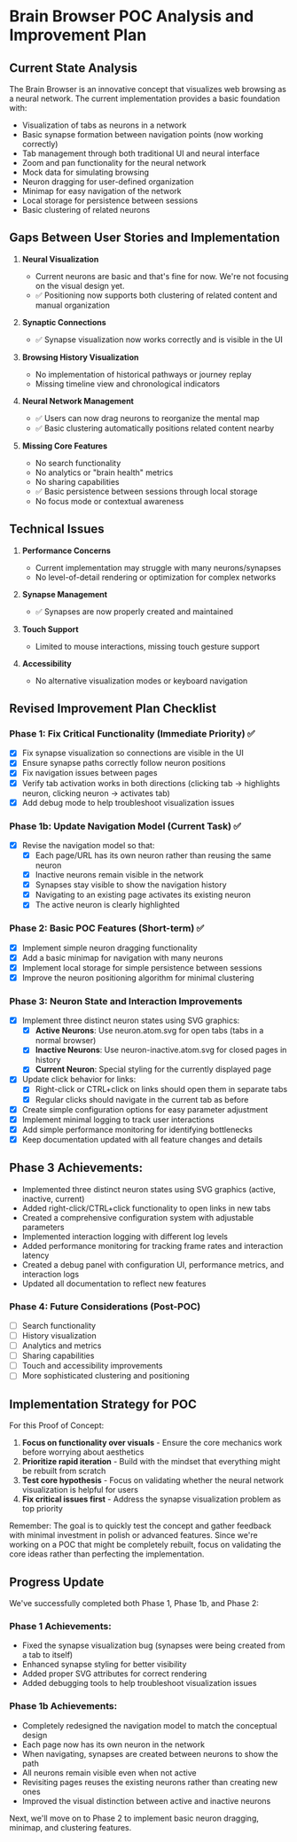 # Brain Browser POC Analysis and Improvement Plan

## Current State Analysis

The Brain Browser is an innovative concept that visualizes web browsing as a neural network. The current implementation provides a basic foundation with:

- Visualization of tabs as neurons in a network
- Basic synapse formation between navigation points (now working correctly)
- Tab management through both traditional UI and neural interface
- Zoom and pan functionality for the neural network
- Mock data for simulating browsing
- Neuron dragging for user-defined organization
- Minimap for easy navigation of the network
- Local storage for persistence between sessions
- Basic clustering of related neurons

## Gaps Between User Stories and Implementation

1. **Neural Visualization**
   - Current neurons are basic and that's fine for now. We're not focusing on the visual design yet.
   - ✅ Positioning now supports both clustering of related content and manual organization

2. **Synaptic Connections**
   - ✅ Synapse visualization now works correctly and is visible in the UI

3. **Browsing History Visualization**
   - No implementation of historical pathways or journey replay
   - Missing timeline view and chronological indicators

4. **Neural Network Management**
   - ✅ Users can now drag neurons to reorganize the mental map
   - ✅ Basic clustering automatically positions related content nearby

5. **Missing Core Features**
   - No search functionality
   - No analytics or "brain health" metrics
   - No sharing capabilities
   - ✅ Basic persistence between sessions through local storage
   - No focus mode or contextual awareness

## Technical Issues

1. **Performance Concerns**
   - Current implementation may struggle with many neurons/synapses
   - No level-of-detail rendering or optimization for complex networks

2. **Synapse Management**
   - ✅ Synapses are now properly created and maintained

3. **Touch Support**
   - Limited to mouse interactions, missing touch gesture support

4. **Accessibility**
   - No alternative visualization modes or keyboard navigation

## Revised Improvement Plan Checklist

### Phase 1: Fix Critical Functionality (Immediate Priority) ✅

- [x] Fix synapse visualization so connections are visible in the UI
- [x] Ensure synapse paths correctly follow neuron positions
- [x] Fix navigation issues between pages
- [x] Verify tab activation works in both directions (clicking tab → highlights neuron, clicking neuron → activates tab)
- [x] Add debug mode to help troubleshoot visualization issues

### Phase 1b: Update Navigation Model (Current Task) ✅

- [x] Revise the navigation model so that:
  - [x] Each page/URL has its own neuron rather than reusing the same neuron
  - [x] Inactive neurons remain visible in the network
  - [x] Synapses stay visible to show the navigation history
  - [x] Navigating to an existing page activates its existing neuron
  - [x] The active neuron is clearly highlighted

### Phase 2: Basic POC Features (Short-term) ✅

- [x] Implement simple neuron dragging functionality
- [x] Add a basic minimap for navigation with many neurons
- [x] Implement local storage for simple persistence between sessions
- [x] Improve the neuron positioning algorithm for minimal clustering

### Phase 3: Neuron State and Interaction Improvements

- [x] Implement three distinct neuron states using SVG graphics:
  - [x] **Active Neurons**: Use neuron.atom.svg for open tabs (tabs in a normal browser)
  - [x] **Inactive Neurons**: Use neuron-inactive.atom.svg for closed pages in history
  - [x] **Current Neuron**: Special styling for the currently displayed page
- [x] Update click behavior for links:
  - [x] Right-click or CTRL+click on links should open them in separate tabs
  - [x] Regular clicks should navigate in the current tab as before
- [x] Create simple configuration options for easy parameter adjustment
- [x] Implement minimal logging to track user interactions
- [x] Add simple performance monitoring for identifying bottlenecks
- [x] Keep documentation updated with all feature changes and details

## Phase 3 Achievements:
- Implemented three distinct neuron states using SVG graphics (active, inactive, current)
- Added right-click/CTRL+click functionality to open links in new tabs
- Created a comprehensive configuration system with adjustable parameters
- Implemented interaction logging with different log levels
- Added performance monitoring for tracking frame rates and interaction latency
- Created a debug panel with configuration UI, performance metrics, and interaction logs
- Updated all documentation to reflect new features

### Phase 4: Future Considerations (Post-POC)

- [ ] Search functionality
- [ ] History visualization
- [ ] Analytics and metrics
- [ ] Sharing capabilities
- [ ] Touch and accessibility improvements
- [ ] More sophisticated clustering and positioning

## Implementation Strategy for POC

For this Proof of Concept:

1. **Focus on functionality over visuals** - Ensure the core mechanics work before worrying about aesthetics
2. **Prioritize rapid iteration** - Build with the mindset that everything might be rebuilt from scratch
3. **Test core hypothesis** - Focus on validating whether the neural network visualization is helpful for users
4. **Fix critical issues first** - Address the synapse visualization problem as top priority

Remember: The goal is to quickly test the concept and gather feedback with minimal investment in polish or advanced features. Since we're working on a POC that might be completely rebuilt, focus on validating the core ideas rather than perfecting the implementation.

## Progress Update

We've successfully completed both Phase 1, Phase 1b, and Phase 2:

### Phase 1 Achievements:
- Fixed the synapse visualization bug (synapses were being created from a tab to itself)
- Enhanced synapse styling for better visibility
- Added proper SVG attributes for correct rendering
- Added debugging tools to help troubleshoot visualization issues

### Phase 1b Achievements:
- Completely redesigned the navigation model to match the conceptual design
- Each page now has its own neuron in the network
- When navigating, synapses are created between neurons to show the path
- All neurons remain visible even when not active
- Revisiting pages reuses the existing neurons rather than creating new ones
- Improved the visual distinction between active and inactive neurons

Next, we'll move on to Phase 2 to implement basic neuron dragging, minimap, and clustering features.
